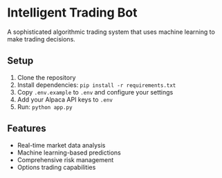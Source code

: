 # Intelligent Trading Bot

A sophisticated algorithmic trading system that uses machine learning to make trading decisions.

## Setup

1. Clone the repository
2. Install dependencies: `pip install -r requirements.txt`
3. Copy `.env.example` to `.env` and configure your settings
4. Add your Alpaca API keys to `.env`
5. Run: `python app.py`

## Features

- Real-time market data analysis
- Machine learning-based predictions
- Comprehensive risk management
- Options trading capabilities
